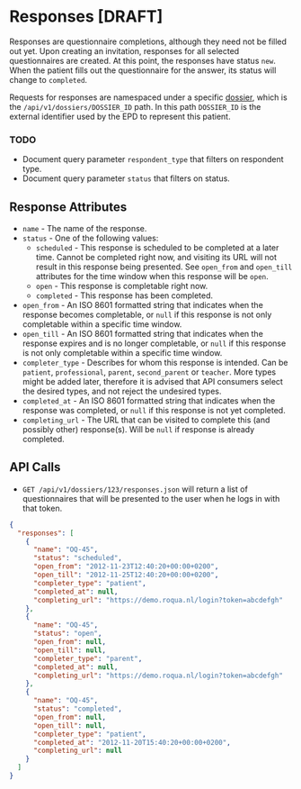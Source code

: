Responses [DRAFT]
===============

Responses are questionnaire completions, although they need not be filled out yet. Upon creating an invitation, responses for all selected questionnaires are created. At this point, the responses have status `new`. When the patient fills out the questionnaire for the answer, its status will change to `completed`.

Requests for responses are namespaced under a specific [dossier](https://github.com/roqua/developer/blob/master/api/v1/dossiers.md), which is the `/api/v1/dossiers/DOSSIER_ID` path. In this path `DOSSIER_ID` is the external identifier used by the EPD to represent this patient.

### TODO

* Document query parameter `respondent_type` that filters on respondent type.
* Document query parameter `status` that filters on status.

## Response Attributes

  * `name`      - The name of the response.
  * `status`    - One of the following values:
      * `scheduled` - This response is scheduled to be completed at a later time.
                      Cannot be completed right now, and visiting its URL will
                      not result in this response being presented. See `open_from`
                      and `open_till` attributes for the time window when this
                      response will be `open`.
      * `open`      - This response is completable right now.
      * `completed` - This response has been completed.
  * `open_from` - An ISO 8601 formatted string that indicates when the response becomes
                  completable, or `null` if this response is not only completable within a
                  specific time window.
  * `open_till` - An ISO 8601 formatted string that indicates when the response expires and is
                  no longer completable, or `null` if this response is not only completable
                  within a specific time window.
  * `completer_type` - Describes for whom this response is intended. Can be `patient`,
                       `professional`, `parent`, `second_parent` or `teacher`. More types
                       might be added later, therefore it is advised that API consumers
                       select the desired types, and not reject the undesired types.
  * `completed_at` - An ISO 8601 formatted string that indicates when the response was completed,
                     or `null` if this response is not yet completed.
  * `completing_url` - The URL that can be visited to complete this (and possibly
                       other) response(s). Will be `null` if response is already completed.

## API Calls

* `GET /api/v1/dossiers/123/responses.json` will return a list of questionnaires that will be presented to the user when he logs in with that token.

```json
{
  "responses": [
    {
      "name": "OQ-45",
      "status": "scheduled",
      "open_from": "2012-11-23T12:40:20+00:00+0200",
      "open_till": "2012-11-25T12:40:20+00:00+0200",
      "completer_type": "patient",
      "completed_at": null,
      "completing_url": "https://demo.roqua.nl/login?token=abcdefgh"
    },
    {
      "name": "OQ-45",
      "status": "open",
      "open_from": null,
      "open_till": null,
      "completer_type": "parent",
      "completed_at": null,
      "completing_url": "https://demo.roqua.nl/login?token=abcdefgh"
    },
    {
      "name": "OQ-45",
      "status": "completed",
      "open_from": null,
      "open_till": null,
      "completer_type": "patient",
      "completed_at": "2012-11-20T15:40:20+00:00+0200",
      "completing_url": null
    }
  ]
}
```
